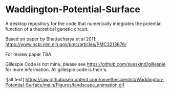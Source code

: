 # Waddington-Potential-Surface
A desktop repository for the code that numerically integrates the potential function of a theoretical genetic circuit.

Based on paper by Bhattacharya et al 2011: https://www.ncbi.nlm.nih.gov/pmc/articles/PMC3213676/

For review paper TBA.

Gillespie Code is not mine, please see https://github.com/sueskind/gillespie for more information. All gillespie code is their's.

![alt text] https://raw.githubusercontent.com/omiethescientist/Waddington-Potential-Surface/main/Figures/landscape_animation.gif
